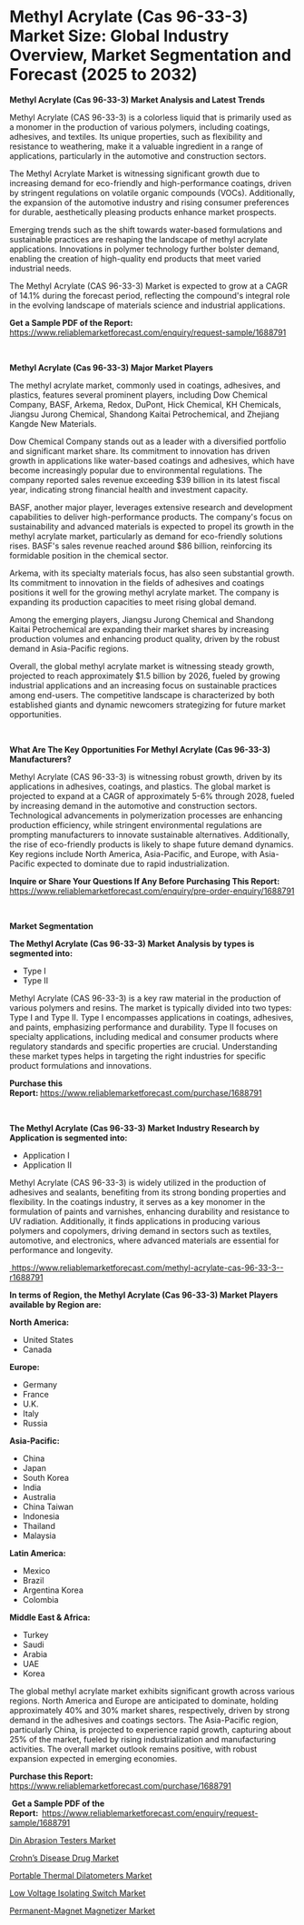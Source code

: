 <p><h1>Methyl Acrylate (Cas 96-33-3) Market Size: Global Industry Overview, Market Segmentation and Forecast (2025 to 2032)</h1></p><p><strong>Methyl Acrylate (Cas 96-33-3) Market Analysis and Latest Trends</strong></p>
<p><p>Methyl Acrylate (CAS 96-33-3) is a colorless liquid that is primarily used as a monomer in the production of various polymers, including coatings, adhesives, and textiles. Its unique properties, such as flexibility and resistance to weathering, make it a valuable ingredient in a range of applications, particularly in the automotive and construction sectors. </p><p>The Methyl Acrylate Market is witnessing significant growth due to increasing demand for eco-friendly and high-performance coatings, driven by stringent regulations on volatile organic compounds (VOCs). Additionally, the expansion of the automotive industry and rising consumer preferences for durable, aesthetically pleasing products enhance market prospects. </p><p>Emerging trends such as the shift towards water-based formulations and sustainable practices are reshaping the landscape of methyl acrylate applications. Innovations in polymer technology further bolster demand, enabling the creation of high-quality end products that meet varied industrial needs. </p><p>The Methyl Acrylate (CAS 96-33-3) Market is expected to grow at a CAGR of 14.1% during the forecast period, reflecting the compound's integral role in the evolving landscape of materials science and industrial applications.</p></p>
<p><strong>Get a Sample PDF of the Report:&nbsp;</strong> <a href="https://www.reliablemarketforecast.com/enquiry/request-sample/1688791?utm_campaign=1950&utm_medium=2&utm_source=Github&utm_content=ia&utm_term=06012025&utm_id=methyl-acrylate-cas-96-33-3">https://www.reliablemarketforecast.com/enquiry/request-sample/1688791</a></p>
<p>&nbsp;</p>
<p><strong>Methyl Acrylate (Cas 96-33-3) Major Market Players</strong></p>
<p><p>The methyl acrylate market, commonly used in coatings, adhesives, and plastics, features several prominent players, including Dow Chemical Company, BASF, Arkema, Redox, DuPont, Hick Chemical, KH Chemicals, Jiangsu Jurong Chemical, Shandong Kaitai Petrochemical, and Zhejiang Kangde New Materials.</p><p>Dow Chemical Company stands out as a leader with a diversified portfolio and significant market share. Its commitment to innovation has driven growth in applications like water-based coatings and adhesives, which have become increasingly popular due to environmental regulations. The company reported sales revenue exceeding $39 billion in its latest fiscal year, indicating strong financial health and investment capacity.</p><p>BASF, another major player, leverages extensive research and development capabilities to deliver high-performance products. The company's focus on sustainability and advanced materials is expected to propel its growth in the methyl acrylate market, particularly as demand for eco-friendly solutions rises. BASF's sales revenue reached around $86 billion, reinforcing its formidable position in the chemical sector.</p><p>Arkema, with its specialty materials focus, has also seen substantial growth. Its commitment to innovation in the fields of adhesives and coatings positions it well for the growing methyl acrylate market. The company is expanding its production capacities to meet rising global demand.</p><p>Among the emerging players, Jiangsu Jurong Chemical and Shandong Kaitai Petrochemical are expanding their market shares by increasing production volumes and enhancing product quality, driven by the robust demand in Asia-Pacific regions.</p><p>Overall, the global methyl acrylate market is witnessing steady growth, projected to reach approximately $1.5 billion by 2026, fueled by growing industrial applications and an increasing focus on sustainable practices among end-users. The competitive landscape is characterized by both established giants and dynamic newcomers strategizing for future market opportunities.</p></p>
<p>&nbsp;</p>
<p><strong>What Are The Key Opportunities For Methyl Acrylate (Cas 96-33-3) Manufacturers?</strong></p>
<p><p>Methyl Acrylate (CAS 96-33-3) is witnessing robust growth, driven by its applications in adhesives, coatings, and plastics. The global market is projected to expand at a CAGR of approximately 5-6% through 2028, fueled by increasing demand in the automotive and construction sectors. Technological advancements in polymerization processes are enhancing production efficiency, while stringent environmental regulations are prompting manufacturers to innovate sustainable alternatives. Additionally, the rise of eco-friendly products is likely to shape future demand dynamics. Key regions include North America, Asia-Pacific, and Europe, with Asia-Pacific expected to dominate due to rapid industrialization.</p></p>
<p><strong>Inquire or Share Your Questions If Any Before Purchasing This Report:</strong> <a href="https://www.reliablemarketforecast.com/enquiry/pre-order-enquiry/1688791?utm_campaign=1950&utm_medium=2&utm_source=Github&utm_content=ia&utm_term=06012025&utm_id=methyl-acrylate-cas-96-33-3">https://www.reliablemarketforecast.com/enquiry/pre-order-enquiry/1688791</a></p>
<p>&nbsp;</p>
<p><strong>Market Segmentation</strong></p>
<p><strong>The Methyl Acrylate (Cas 96-33-3) Market Analysis by types is segmented into:</strong></p>
<p><ul><li>Type I</li><li>Type II</li></ul></p>
<p><p>Methyl Acrylate (CAS 96-33-3) is a key raw material in the production of various polymers and resins. The market is typically divided into two types: Type I and Type II. Type I encompasses applications in coatings, adhesives, and paints, emphasizing performance and durability. Type II focuses on specialty applications, including medical and consumer products where regulatory standards and specific properties are crucial. Understanding these market types helps in targeting the right industries for specific product formulations and innovations.</p></p>
<p><strong>Purchase this Report:&nbsp;</strong><a href="https://www.reliablemarketforecast.com/purchase/1688791?utm_campaign=1950&utm_medium=2&utm_source=Github&utm_content=ia&utm_term=06012025&utm_id=methyl-acrylate-cas-96-33-3">https://www.reliablemarketforecast.com/purchase/1688791</a></p>
<p>&nbsp;</p>
<p><strong>The Methyl Acrylate (Cas 96-33-3) Market Industry Research by Application is segmented into:</strong></p>
<p><ul><li>Application I</li><li>Application II</li></ul></p>
<p><p>Methyl Acrylate (CAS 96-33-3) is widely utilized in the production of adhesives and sealants, benefiting from its strong bonding properties and flexibility. In the coatings industry, it serves as a key monomer in the formulation of paints and varnishes, enhancing durability and resistance to UV radiation. Additionally, it finds applications in producing various polymers and copolymers, driving demand in sectors such as textiles, automotive, and electronics, where advanced materials are essential for performance and longevity.</p></p>
<p><a href="https://www.reliablemarketforecast.com/methyl-acrylate-cas-96-33-3--r1688791?utm_campaign=1950&utm_medium=2&utm_source=Github&utm_content=ia&utm_term=06012025&utm_id=methyl-acrylate-cas-96-33-3">&nbsp;https://www.reliablemarketforecast.com/methyl-acrylate-cas-96-33-3--r1688791</a></p>
<p><strong>In terms of Region, the Methyl Acrylate (Cas 96-33-3) Market Players available by Region are:</strong></p>
<p>
    <p> <strong> North America: </strong>
        <ul>
            <li>United States</li>
            <li>Canada</li>
        </ul>
        </p> 
    <p> <strong> Europe: </strong>
        <ul>
            <li>Germany</li>
            <li>France</li>
            <li>U.K.</li>
            <li>Italy</li>
            <li>Russia</li>
        </ul>
        </p> 
    <p> <strong> Asia-Pacific: </strong>
        <ul>
            <li>China</li>
            <li>Japan</li>
            <li>South Korea</li>
            <li>India</li>
            <li>Australia</li>
            <li>China Taiwan</li>
            <li>Indonesia</li>
            <li>Thailand</li>
            <li>Malaysia</li>
        </ul>
        </p> 
    <p> <strong> Latin America: </strong>
        <ul>
            <li>Mexico</li>
            <li>Brazil</li>
            <li>Argentina Korea</li>
            <li>Colombia</li>
        </ul>
        </p> 
    <p> <strong> Middle East & Africa: </strong>
        <ul>
            <li>Turkey</li>
            <li>Saudi</li>
            <li>Arabia</li>
            <li>UAE</li>
            <li>Korea</li>
        </ul>
    </p>
    </p>
<p><p>The global methyl acrylate market exhibits significant growth across various regions. North America and Europe are anticipated to dominate, holding approximately 40% and 30% market shares, respectively, driven by strong demand in the adhesives and coatings sectors. The Asia-Pacific region, particularly China, is projected to experience rapid growth, capturing about 25% of the market, fueled by rising industrialization and manufacturing activities. The overall market outlook remains positive, with robust expansion expected in emerging economies.</p></p>
<p><strong>Purchase this Report: </strong><a href="https://www.reliablemarketforecast.com/purchase/1688791?utm_campaign=1950&utm_medium=2&utm_source=Github&utm_content=ia&utm_term=06012025&utm_id=methyl-acrylate-cas-96-33-3">https://www.reliablemarketforecast.com/purchase/1688791</a></p>
<p>&nbsp;<strong>Get a Sample PDF of the Report:&nbsp;&nbsp;</strong><a href="https://www.reliablemarketforecast.com/enquiry/request-sample/1688791?utm_campaign=1950&utm_medium=2&utm_source=Github&utm_content=ia&utm_term=06012025&utm_id=methyl-acrylate-cas-96-33-3">https://www.reliablemarketforecast.com/enquiry/request-sample/1688791</a></p>
<p><strong></strong></p>
<p><p><a href="https://www.linkedin.com/pulse/detailed-din-abrasion-testers-market-study-44-cagr-growth-trend-mkwje?utm_campaign=1950&utm_medium=2&utm_source=Github&utm_content=ia&utm_term=06012025&utm_id=methyl-acrylate-cas-96-33-3">Din Abrasion Testers Market</a></p><p><a href="https://www.linkedin.com/pulse/growth-rate-size-crohns-disease-drug-market-anextraordinary-yuapf?utm_campaign=1950&utm_medium=2&utm_source=Github&utm_content=ia&utm_term=06012025&utm_id=methyl-acrylate-cas-96-33-3">Crohn’s Disease Drug Market</a></p><p><a href="https://www.linkedin.com/pulse/portable-thermal-dilatometers-market-analysis-report-focuses-4wimf?utm_campaign=1950&utm_medium=2&utm_source=Github&utm_content=ia&utm_term=06012025&utm_id=methyl-acrylate-cas-96-33-3">Portable Thermal Dilatometers Market</a></p><p><a href="https://www.linkedin.com/pulse/anticipated-growth-low-voltage-isolating-switch-market-vqayf?utm_campaign=1950&utm_medium=2&utm_source=Github&utm_content=ia&utm_term=06012025&utm_id=methyl-acrylate-cas-96-33-3">Low Voltage Isolating Switch Market</a></p><p><a href="https://www.linkedin.com/pulse/global-permanent-magnet-magnetizer-market-opportunities-obehf?utm_campaign=1950&utm_medium=2&utm_source=Github&utm_content=ia&utm_term=06012025&utm_id=methyl-acrylate-cas-96-33-3">Permanent-Magnet Magnetizer Market</a></p></p>